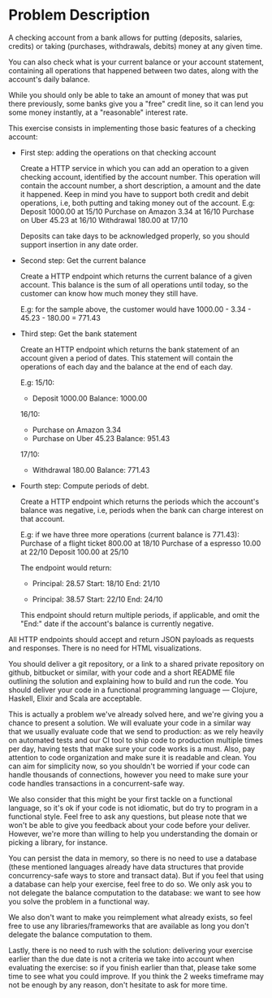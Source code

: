 # Problem Description

A checking account from a bank allows for putting (deposits, salaries, credits)
or taking (purchases, withdrawals, debits) money at any given time.

You can also check what is your current balance or your account statement,
containing all operations that happened between two dates, along with the
account's daily balance.

While you should only be able to take an amount of money that was put there
previously, some banks give you a "free" credit line, so it can lend you some
money instantly, at a "reasonable" interest rate.

This exercise consists in implementing those basic features of a checking account:

- First step: adding the operations on that checking account

  Create a HTTP service in which you can add an operation to a given checking
  account, identified by the account number. This operation will contain the
  account number, a short description, a amount and the date it happened. Keep
  in mind you have to support both credit and debit operations, i.e, both
  putting and taking money out of the account.
  E.g:
    Deposit 1000.00 at 15/10
    Purchase on Amazon 3.34 at 16/10
    Purchase on Uber 45.23 at 16/10
    Withdrawal 180.00 at 17/10

  Deposits can take days to be acknowledged properly, so you should support
  insertion in any date order.

- Second step: Get the current balance

  Create a HTTP endpoint which returns the current balance of a given account.
  This balance is the sum of all operations until today, so the customer can
  know how much money they still have.

  E.g: for the sample above, the customer would have
  1000.00 - 3.34 - 45.23 - 180.00 = 771.43

- Third step: Get the bank statement

  Create an HTTP endpoint which returns the bank statement of an account given
  a period of dates. This statement will contain the operations of each day
  and the balance at the end of each day.

  E.g:
  15/10:
  - Deposit 1000.00
  Balance: 1000.00

  16/10:
  - Purchase on Amazon 3.34
  - Purchase on Uber 45.23
  Balance: 951.43

  17/10:
  - Withdrawal 180.00
  Balance: 771.43

- Fourth step: Compute periods of debt.

  Create a HTTP endpoint which returns the periods which the account's balance
  was negative, i.e, periods when the bank can charge interest on that account.

  E.g: if we have three more operations (current balance is 771.43):
  Purchase of a flight ticket 800.00 at 18/10
  Purchase of a espresso 10.00 at 22/10
  Deposit 100.00 at 25/10

  The endpoint would return:
  - Principal: 28.57
    Start: 18/10
    End: 21/10

  - Principal: 38.57
    Start: 22/10
    End: 24/10

  This endpoint should return multiple periods, if applicable, and omit the "End:"
  date if the account's balance is currently negative.

All HTTP endpoints should accept and return JSON payloads as requests and
responses. There is no need for HTML visualizations.

You should deliver a git repository, or a link to a shared private repository on
github, bitbucket or similar, with your code and a short README file outlining
the solution and explaining how to build and run the code. You should deliver
your code in a functional programming language — Clojure, Haskell, Elixir and Scala
are acceptable.

This is actually a problem we've already solved here, and we're giving you a
chance to present a solution. We will evaluate your code in a similar way that we usually evaluate
code that we send to production: as we rely heavily on automated tests and our CI tool to ship
code to production multiple times per day, having tests that make sure your code works is a must.
Also, pay attention to code organization and make sure it is readable and clean. You can aim for
simplicity now, so you shouldn't be worried if your code can handle thousands of connections, however
you need to make sure your code handles transactions in a concurrent-safe way.

We also consider that this might be your first tackle on a functional language, so it's ok
if your code is not idiomatic, but do try to program in a functional style. Feel free to ask any questions, but please note that we won't be able to give you
feedback about your code before your deliver. However, we're more than willing to help
you understanding the domain or picking a library, for instance.

You can persist the data in memory, so there is no need to use a database (these mentioned languages already have
data structures that provide concurrency-safe ways to store and transact data). But if you feel that using
a database can help your exercise, feel free to do so. We only ask you to not delegate the balance computation
to the database: we want to see how you solve the problem in a functional way.

We also don't want to make you reimplement what already exists, so feel free to use any libraries/frameworks
that are available as long you don't delegate the balance computation to them.

Lastly, there is no need to rush with the solution: delivering your exercise earlier than the due date
is not a criteria we take into account when evaluating the exercise: so if you finish earlier than that,
please take some time to see what you could improve. If you think the 2 weeks timeframe may not be enough
by any reason, don't hesitate to ask for more time.

